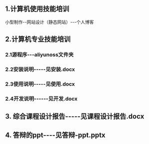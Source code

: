 ## 1.计算机使用技能培训
小型制作--网站设计（静态网站）---个人博客
## 2.计算机专业技能培训
### 2.1源程序---aliyunoss文件夹
### 2.2安装说明-----见安装.docx
### 2.3使用说明-----见使用.docx
### 2.4开发说明------见开发.docx
## 3. 综合课程设计报告-----见课程设计报告.docx
## 4. 答辩的ppt----见答辩-ppt.pptx
